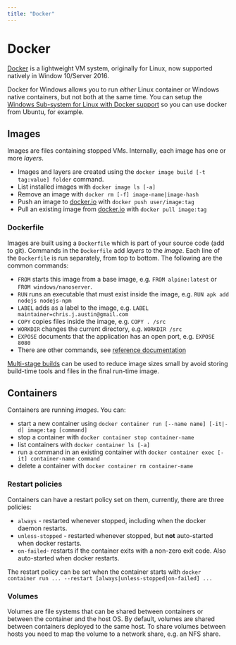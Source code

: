 ```yaml
---
title: "Docker"
---
```

# Docker

[Docker](https://www.docker.com/) is a lightweight VM system, originally for Linux, now supported natively in Window 10/Server 2016.

Docker for Windows allows you to run *either* Linux container or Windows native containers, but not both at the same time.  You can setup the [Windows Sub-system for Linux with Docker support](https://nickjanetakis.com/blog/setting-up-docker-for-windows-and-wsl-to-work-flawlessly) so you can use docker from Ubuntu, for example. 

## Images

Images are files containing stopped VMs.  Internally, each image has one or more *layers*.  
* Images and layers are created using the `docker image build [-t tag:value] folder` command.
* List installed images with `docker image ls [-a]`
* Remove an image with `docker rm [-f] image-name|image-hash`
* Push an image to [docker.io](https://docker.io) with `docker push user/image:tag`
* Pull an existing image from [docker.io](https://docker.io) with `docker pull image:tag`

### Dockerfile

Images are built using a `Dockerfile` which is part of your source code (add to git).  Commands in the `Dockerfile` add *layers* to the *image*.  Each line of the `Dockerfile` is run separately, from top to bottom.  The following are the common commands:
* `FROM` starts this image from a base image, e.g. `FROM alpine:latest` or `FROM windows/nanoserver`.
* `RUN` runs an executable that must exist inside the image, e.g. `RUN apk add nodejs nodejs-npm`
* `LABEL` adds as a label to the image, e.g. `LABEL maintainer=chris.j.austin@gmail.com`
* `COPY` copies files inside the image, e.g. `COPY . /src`
* `WORKDIR` changes the current directory, e.g. `WORKDIR /src`
* `EXPOSE` documents that the application has an open port, e.g. `EXPOSE 8080`
* There are other commands, see [reference documentation](https://docs.docker.com/engine/reference/builder/)

[Multi-stage builds](https://docs.docker.com/develop/develop-images/multistage-build/) can be used to reduce image sizes small by avoid storing build-time tools and files in the final run-time image.

## Containers

Containers are running *images*.  You can:
* start a new container using `docker container run [--name name] [-it|-d] image:tag [command]`
* stop a container with `docker container stop container-name`
* list containers with `docker container ls [-a]`
* run a command in an existing container with `docker container exec [-it] container-name command`
* delete a container with `docker container rm container-name`

### Restart policies

Containers can have a restart policy set on them, currently, there are three policies:
* `always` - restarted whenever stopped, including when the docker daemon restarts.
* `unless-stopped` - restarted whenever stopped, but **not** auto-started when docker restarts.
* `on-failed`- restarts if the container exits with a non-zero exit code.  Also auto-started when docker restarts.

The restart policy can be set when the container starts with `docker container run ... --restart [always|unless-stopped|on-failed] ...`

### Volumes

Volumes are file systems that can be shared between containers or between the container and the host OS.
By default, volumes are shared between containers deployed to the same host.  To share volumes between hosts you need to map the volume to a network share, e.g. an NFS share.
